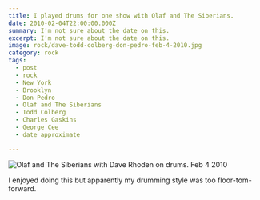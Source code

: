 ```yaml
---
title: I played drums for one show with Olaf and The Siberians.
date: 2010-02-04T22:00:00.000Z
summary: I'm not sure about the date on this.
excerpt: I'm not sure about the date on this.
image: rock/dave-todd-colberg-don-pedro-feb-4-2010.jpg
category: rock
tags:
  - post
  - rock
  - New York
  - Brooklyn
  - Don Pedro
  - Olaf and The Siberians
  - Todd Colberg
  - Charles Gaskins
  - George Cee
  - date approximate

---
```


![Olaf and The Siberians with Dave Rhoden on drums. Feb 4 2010](/static/img/rock/dave-todd-colberg-don-pedro-feb-4-2010.jpg)

I enjoyed doing this but apparently my drumming style was too floor-tom-forward.